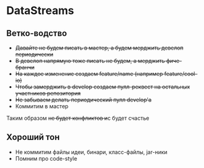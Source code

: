 # DataStreams

## Ветко-водство
 * ~~Давайте не будем писать в мастер, а будем мерджить девелоп периодически~~
 * ~~В девелоп напрямую тоже писать не будем, а мерджить фиче-бранчи~~
 * ~~На каждое изменение создаем feature/name (например feature/cool-io)~~
 * ~~Чтобы замерджить в develop создаем пулл-реквест на остальных участников репозитория~~
 * ~~Не забываем делать периодический пулл develop'a~~
 * Коммитим в мастер
 
 
Таким образом ~~не будет конфликтов и~~c будет счастье
 
## Хороший тон
 * Не коммитим файлы идеи, бинари, класс-файлы, jar-ники
 * Помним про code-style
 
 

